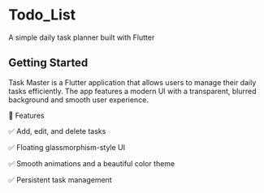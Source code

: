 # Todo_List

A simple daily task planner built with Flutter

## Getting Started

Task Master is a Flutter application that allows users to manage their daily tasks efficiently. The app features a modern UI with a transparent, blurred background and smooth user experience.


🎯 Features


✅ Add, edit, and delete tasks

✅ Floating glassmorphism-style UI

✅ Smooth animations and a beautiful color theme

✅ Persistent task management


